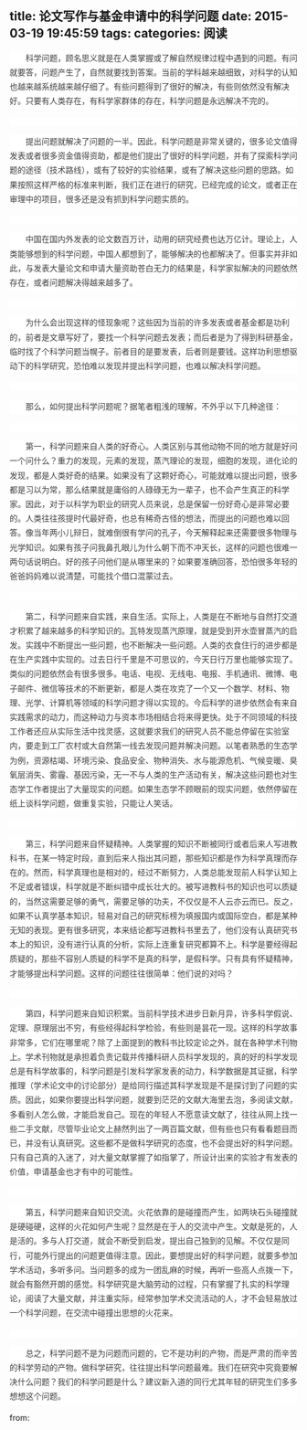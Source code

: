 title: 论文写作与基金申请中的科学问题
date: 2015-03-19 19:45:59
tags:
categories: 阅读 
---
<div>
<div style="word-wrap: break-word; -webkit-nbsp-mode: space; -webkit-line-break: after-white-space;"><p style="margin: 1.12em 0px; padding: 0px; max-width: 100%; box-sizing: border-box !important; word-wrap: break-word; clear: both; min-height: 1em; color: rgb(62, 62, 62); widows: 1; font-family: Tahoma, Helvetica, SimSun, sans-serif, Hei; font-size: 14px; line-height: 25.2000007629395px; text-indent: 28px; background-color: rgb(255, 255, 255);"><span style="margin: 0px; padding: 0px; max-width: 100%; box-sizing: border-box !important; word-wrap: break-word; font-family: 宋体;">科学问题，顾名思义就是在人类掌握或了解自然规律过程中遇到的问题。有问就要答，问题产生了，自然就要找到答案。当前的学科越来越细致，对科学的认知也越来越系统越来越仔细了。有些问题得到了很好的解决，有些则依然没有解决好。只要有人类存在，有科学家群体的存在，科学问题是永远解决不完的。</span></p><p style="margin: 1.12em 0px; padding: 0px; max-width: 100%; box-sizing: border-box !important; word-wrap: break-word; clear: both; min-height: 1em; color: rgb(62, 62, 62); widows: 1; font-family: Tahoma, Helvetica, SimSun, sans-serif, Hei; font-size: 14px; line-height: 25.2000007629395px; text-indent: 28px; background-color: rgb(255, 255, 255);"></p><p style="margin: 1.12em 0px; padding: 0px; max-width: 100%; box-sizing: border-box !important; word-wrap: break-word; clear: both; min-height: 1em; color: rgb(62, 62, 62); widows: 1; font-family: Tahoma, Helvetica, SimSun, sans-serif, Hei; font-size: 14px; line-height: 25.2000007629395px; text-indent: 28px; background-color: rgb(255, 255, 255);"><span style="margin: 0px; padding: 0px; max-width: 100%; box-sizing: border-box !important; word-wrap: break-word; font-family: 宋体;">提出问题就解决了问题的一半。因此，科学问题是非常关键的，很多论文值得发表或者很多资金值得资助，都是他们提出了很好的科学问题，并有了探索科学问题的途径（技术路线），或有了较好的实验结果，或有了解决这些问题的思路。如果按照这样严格的标准来判断，我们正在进行的研究，已经完成的论文，或者正在审理中的项目，很多还是没有抓到科学问题实质的。</span></p><p style="margin: 1.12em 0px; padding: 0px; max-width: 100%; box-sizing: border-box !important; word-wrap: break-word; clear: both; min-height: 1em; color: rgb(62, 62, 62); widows: 1; font-family: Tahoma, Helvetica, SimSun, sans-serif, Hei; font-size: 14px; line-height: 25.2000007629395px; text-indent: 28px; background-color: rgb(255, 255, 255);"></p><p style="margin: 1.12em 0px; padding: 0px; max-width: 100%; box-sizing: border-box !important; word-wrap: break-word; clear: both; min-height: 1em; color: rgb(62, 62, 62); widows: 1; font-family: Tahoma, Helvetica, SimSun, sans-serif, Hei; font-size: 14px; line-height: 25.2000007629395px; text-indent: 28px; background-color: rgb(255, 255, 255);"><span style="margin: 0px; padding: 0px; max-width: 100%; box-sizing: border-box !important; word-wrap: break-word; font-family: 宋体;">中国在国内外发表的论文数百万计，动用的研究经费也达万亿计。理论上，人类能够想到的科学问题，中国人都想到了，能够解决的也都解决了。但事实并非如此，与发表大量论文和申请大量资助苍白无力的结果是，科学家拟解决的问题依然存在，或者问题解决得越来越多了。</span></p><p style="margin: 1.12em 0px; padding: 0px; max-width: 100%; box-sizing: border-box !important; word-wrap: break-word; clear: both; min-height: 1em; color: rgb(62, 62, 62); widows: 1; font-family: Tahoma, Helvetica, SimSun, sans-serif, Hei; font-size: 14px; line-height: 25.2000007629395px; text-indent: 28px; background-color: rgb(255, 255, 255);"></p><p style="margin: 1.12em 0px; padding: 0px; max-width: 100%; box-sizing: border-box !important; word-wrap: break-word; clear: both; min-height: 1em; color: rgb(62, 62, 62); widows: 1; font-family: Tahoma, Helvetica, SimSun, sans-serif, Hei; font-size: 14px; line-height: 25.2000007629395px; text-indent: 28px; background-color: rgb(255, 255, 255);"><span style="margin: 0px; padding: 0px; max-width: 100%; box-sizing: border-box !important; word-wrap: break-word; font-family: 宋体;">为什么会出现这样的怪现象呢？这些因为当前的许多发表或者基金都是功利的，前者是文章写好了，要找一个科学问题去发表；而后者是为了得到科研基金，临时找了个科学问题当幌子。前者目的是要发表，后者则是要钱。这样功利思想驱动下的科学研究，恐怕难以发现并提出科学问题，也难以解决科学问题。</span></p><p style="margin: 1.12em 0px; padding: 0px; max-width: 100%; box-sizing: border-box !important; word-wrap: break-word; clear: both; min-height: 1em; color: rgb(62, 62, 62); widows: 1; font-family: Tahoma, Helvetica, SimSun, sans-serif, Hei; font-size: 14px; line-height: 25.2000007629395px; text-indent: 28px; background-color: rgb(255, 255, 255);"></p><p style="margin: 1.12em 0px; padding: 0px; max-width: 100%; box-sizing: border-box !important; word-wrap: break-word; clear: both; min-height: 1em; color: rgb(62, 62, 62); widows: 1; font-family: Tahoma, Helvetica, SimSun, sans-serif, Hei; font-size: 14px; line-height: 25.2000007629395px; text-indent: 28px; background-color: rgb(255, 255, 255);"><span style="margin: 0px; padding: 0px; max-width: 100%; box-sizing: border-box !important; word-wrap: break-word; font-family: 宋体;">那么，如何提出科学问题呢？据笔者粗浅的理解，不外乎以下几种途径：</span></p><p style="margin: 1.12em 0px; padding: 0px; max-width: 100%; box-sizing: border-box !important; word-wrap: break-word; clear: both; min-height: 1em; color: rgb(62, 62, 62); widows: 1; font-family: Tahoma, Helvetica, SimSun, sans-serif, Hei; font-size: 14px; line-height: 25.2000007629395px; text-indent: 28px; background-color: rgb(255, 255, 255);"></p><p style="margin: 1.12em 0px; padding: 0px; max-width: 100%; box-sizing: border-box !important; word-wrap: break-word; clear: both; min-height: 1em; color: rgb(62, 62, 62); widows: 1; font-family: Tahoma, Helvetica, SimSun, sans-serif, Hei; font-size: 14px; line-height: 25.2000007629395px; text-indent: 28px; background-color: rgb(255, 255, 255);"><span style="margin: 0px; padding: 0px; max-width: 100%; box-sizing: border-box !important; word-wrap: break-word; font-family: 宋体;">第一，科学问题来自人类的好奇心。人类区别与其他动物不同的地方就是好问一个问什么？重力的发现，元素的发现，蒸汽理论的发现，细胞的发现，进化论的发现，都是人类好奇的结果。如果没有了这颗好奇心，可能就难以提出问题，很多都是习以为常，那么结果就是庸俗的人碌碌无为一辈子，也不会产生真正的科学家。因此，对于以科学为职业的研究人员来说，总是保留一份好奇心是非常必要的。人类往往孩提时代最好奇，也总有稀奇古怪的想法，而提出的问题也难以回答。像当年两小儿辩日，就难倒很有学问的孔子，今天解释起来还需要很多物理与光学知识。如果有孩子问我鼻孔眼儿为什么朝下而不冲天长，这样的问题也很难一两句话说明白。好的孩子问他们是从哪里来的？如果要准确回答，恐怕很多年轻的爸爸妈妈难以说清楚，可能找个借口混蒙过去。</span></p><p style="margin: 1.12em 0px; padding: 0px; max-width: 100%; box-sizing: border-box !important; word-wrap: break-word; clear: both; min-height: 1em; color: rgb(62, 62, 62); widows: 1; font-family: Tahoma, Helvetica, SimSun, sans-serif, Hei; font-size: 14px; line-height: 25.2000007629395px; text-indent: 28px; background-color: rgb(255, 255, 255);"></p><p style="margin: 1.12em 0px; padding: 0px; max-width: 100%; box-sizing: border-box !important; word-wrap: break-word; clear: both; min-height: 1em; color: rgb(62, 62, 62); widows: 1; font-family: Tahoma, Helvetica, SimSun, sans-serif, Hei; font-size: 14px; line-height: 25.2000007629395px; text-indent: 28px; background-color: rgb(255, 255, 255);"><span style="margin: 0px; padding: 0px; max-width: 100%; box-sizing: border-box !important; word-wrap: break-word; font-family: 宋体;">第二，科学问题来自实践，来自生活。实际上，人类是在不断地与自然打交道才积累了越来越多的科学知识的。瓦特发现蒸汽原理，就是受到开水壶冒蒸汽的启发。实践中不断提出一些问题，也不断解决一些问题。人类的衣食住行的进步都是在生产实践中实现的。过去日行千里是不可思议的，今天日行万里也能够实现了。类似的问题依然会有很多很多。电话、电视、无线电、电报、手机通讯、微博、电子邮件、微信等技术的不断更新，都是人类在攻克了一个又一个数学、材料、物理、光学、计算机等领域的科学问题才得以实现的。今后科学的进步依然会有来自实践需求的动力，而这种动力与资本市场相结合将来得更快。处于不同领域的科技工作者还应从实际生活中找灵感，这就要求我们的研究人员不能总停留在实验室内，要走到工厂农村或大自然第一线去发现问题并解决问题。以笔者熟悉的生态学为例，资源枯竭、环境污染、食品安全、物种消失、水与能源危机、气候变暖、臭氧层消失、雾霾、基因污染，无一不与人类的生产活动有关，解决这些问题也对生态学工作者提出了大量现实的问题。如果生态学不顾眼前的现实问题，依然停留在纸上谈科学问题，做重复实验，只能让人笑话。</span></p><p style="margin: 1.12em 0px; padding: 0px; max-width: 100%; box-sizing: border-box !important; word-wrap: break-word; clear: both; min-height: 1em; color: rgb(62, 62, 62); widows: 1; font-family: Tahoma, Helvetica, SimSun, sans-serif, Hei; font-size: 14px; line-height: 25.2000007629395px; text-indent: 28px; background-color: rgb(255, 255, 255);"></p><p style="margin: 1.12em 0px; padding: 0px; max-width: 100%; box-sizing: border-box !important; word-wrap: break-word; clear: both; min-height: 1em; color: rgb(62, 62, 62); widows: 1; font-family: Tahoma, Helvetica, SimSun, sans-serif, Hei; font-size: 14px; line-height: 25.2000007629395px; text-indent: 28px; background-color: rgb(255, 255, 255);"><span style="margin: 0px; padding: 0px; max-width: 100%; box-sizing: border-box !important; word-wrap: break-word; font-family: 宋体;">第三，科学问题来自怀疑精神。人类掌握的知识不断被同行或者后来人写进教科书，在某一特定时段，直到后来人指出其问题，那些知识都是作为科学真理而存在的。然而，科学真理也是相对的，经过不断努力，人类总能发现前人科学认知上不足或者错误，科学就是不断纠错中成长壮大的。被写进教科书的知识也可以质疑的，当然这需要足够的勇气，需要足够的功夫，不仅仅是不人云亦云而已。反之，如果不认真学基本知识，轻易对自己的研究标榜为填报国内或国际空白，都是某种无知的表现。更有很多研究，本来结论都写进教科书里去了，他们没有认真研究书本上的知识，没有进行认真的分析，实际上连重复研究都算不上。科学是要经得起质疑的，那些不容别人质疑的科学不是真的科学，是假科学。只有具有怀疑精神，才能够提出科学问题。这样的问题往往很简单：他们说的对吗？</span></p><p style="margin: 1.12em 0px; padding: 0px; max-width: 100%; box-sizing: border-box !important; word-wrap: break-word; clear: both; min-height: 1em; color: rgb(62, 62, 62); widows: 1; font-family: Tahoma, Helvetica, SimSun, sans-serif, Hei; font-size: 14px; line-height: 25.2000007629395px; text-indent: 28px; background-color: rgb(255, 255, 255);"></p><p style="margin: 1.12em 0px; padding: 0px; max-width: 100%; box-sizing: border-box !important; word-wrap: break-word; clear: both; min-height: 1em; color: rgb(62, 62, 62); widows: 1; font-family: Tahoma, Helvetica, SimSun, sans-serif, Hei; font-size: 14px; line-height: 25.2000007629395px; text-indent: 28px; background-color: rgb(255, 255, 255);"><span style="margin: 0px; padding: 0px; max-width: 100%; box-sizing: border-box !important; word-wrap: break-word; font-family: 宋体;">第四，科学问题来自知识积累。当前科学技术进步日新月异，许多科学假说、定理、原理层出不穷，有些经得起科学检验，有些则是昙花一现。这样的科学故事非常多，它们在哪里呢？除了上面提到的教科书比较定论之外，就在各种学术刊物上。学术刊物就是承担着负责记载并传播科研人员科学发现的，真的好的科学发现总是有科学故事的，科学问题是引发科学家发表的动力，科学数据是其证据，科学推理（学术论文中的讨论部分）是给同行描述其科学发现是不是探讨到了问题的实质。因此，如果你要提出科学问题，就要到茫茫的文献大海里去泡，多阅读文献，多看别人怎么做，才能启发自己。现在的年轻人不愿意读文献了，往往从网上找一些二手文献，尽管毕业论文上赫然列出了一两百篇文献，但有些也只有看看题目而已，并没有认真研究。这些都不是做科学研究的态度，也不会提出好的科学问题。只有自己真的入迷了，对大量文献掌握了如指掌了，所设计出来的实验才有发表的价值，申请基金也才有中的可能性。</span></p><p style="margin: 1.12em 0px; padding: 0px; max-width: 100%; box-sizing: border-box !important; word-wrap: break-word; clear: both; min-height: 1em; color: rgb(62, 62, 62); widows: 1; font-family: Tahoma, Helvetica, SimSun, sans-serif, Hei; font-size: 14px; line-height: 25.2000007629395px; text-indent: 28px; background-color: rgb(255, 255, 255);"></p><p style="margin: 1.12em 0px; padding: 0px; max-width: 100%; box-sizing: border-box !important; word-wrap: break-word; clear: both; min-height: 1em; color: rgb(62, 62, 62); widows: 1; font-family: Tahoma, Helvetica, SimSun, sans-serif, Hei; font-size: 14px; line-height: 25.2000007629395px; text-indent: 28px; background-color: rgb(255, 255, 255);"><span style="margin: 0px; padding: 0px; max-width: 100%; box-sizing: border-box !important; word-wrap: break-word; font-family: 宋体;">第五，科学问题来自知识交流。火花依靠的是碰撞而产生，如两块石头碰撞就是硬碰硬，这样的火花如何产生呢？显然是在于人的交流中产生。文献是死的，人是活的。多与人打交道，就会不断受到启发，提出自己独到的见解。不仅仅是同行，可能外行提出的问题更值得注意。因此，要想提出好的科学问题，就要多参加学术活动，多听多问。当问题多的成为一团乱麻的时候，再听一些高人点拨一下，就会有豁然开朗的感觉。科学研究是大脑劳动的过程，只有掌握了扎实的科学理论，阅读了大量文献，并注重实际，经常参加学术交流活动的人，才不会轻易放过一个科学问题，在交流中碰撞出思想的火花来。</span></p><p style="margin: 1.12em 0px; padding: 0px; max-width: 100%; box-sizing: border-box !important; word-wrap: break-word; clear: both; min-height: 1em; color: rgb(62, 62, 62); widows: 1; font-family: Tahoma, Helvetica, SimSun, sans-serif, Hei; font-size: 14px; line-height: 25.2000007629395px; text-indent: 28px; background-color: rgb(255, 255, 255);"></p><p style="margin: 1.12em 0px; padding: 0px; max-width: 100%; box-sizing: border-box !important; word-wrap: break-word; clear: both; min-height: 1em; color: rgb(62, 62, 62); widows: 1; font-family: Tahoma, Helvetica, SimSun, sans-serif, Hei; font-size: 14px; line-height: 25.2000007629395px; text-indent: 28px; background-color: rgb(255, 255, 255);"><span style="margin: 0px; padding: 0px; max-width: 100%; box-sizing: border-box !important; word-wrap: break-word; font-family: 宋体;">总之，科学问题不是为问题而问题的，它不是功利的产物，而是严肃的而辛苦的科学劳动的产物。做科学研究，往往提出科学问题最难。我们在研究中究竟要解决什么问题？我们的科学问题是什么？建议新入道的同行尤其年轻的研究生们多多想想这个问题。</span></p></div>
</div></body></html> 
from: 
